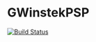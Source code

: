 # GWinstekPSP

[![Build Status](https://travis-ci.org/cstook/GWinstekPSP.jl.svg?branch=master)](https://travis-ci.org/cstook/GWinstekPSP.jl)
